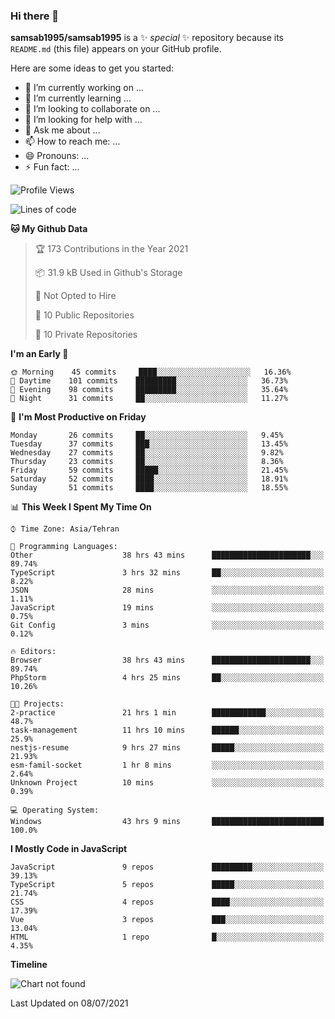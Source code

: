 ### Hi there 👋

**samsab1995/samsab1995** is a ✨ _special_ ✨ repository because its `README.md` (this file) appears on your GitHub profile.

Here are some ideas to get you started:

- 🔭 I’m currently working on ...
- 🌱 I’m currently learning ...
- 👯 I’m looking to collaborate on ...
- 🤔 I’m looking for help with ...
- 💬 Ask me about ...
- 📫 How to reach me: ...
- 😄 Pronouns: ...
- ⚡ Fun fact: ...

<!--START_SECTION:waka-->
![Profile Views](http://img.shields.io/badge/Profile%20Views-0-blue)

![Lines of code](https://img.shields.io/badge/From%20Hello%20World%20I%27ve%20Written-431213%20lines%20of%20code-blue)

**🐱 My Github Data** 

> 🏆 173 Contributions in the Year 2021
 > 
> 📦 31.9 kB Used in Github's Storage 
 > 
> 🚫 Not Opted to Hire
 > 
> 📜 10 Public Repositories 
 > 
> 🔑 10 Private Repositories  
 > 
**I'm an Early 🐤** 

```text
🌞 Morning    45 commits     ████░░░░░░░░░░░░░░░░░░░░░   16.36% 
🌆 Daytime    101 commits    █████████░░░░░░░░░░░░░░░░   36.73% 
🌃 Evening    98 commits     █████████░░░░░░░░░░░░░░░░   35.64% 
🌙 Night      31 commits     ██░░░░░░░░░░░░░░░░░░░░░░░   11.27%

```
📅 **I'm Most Productive on Friday** 

```text
Monday       26 commits     ██░░░░░░░░░░░░░░░░░░░░░░░   9.45% 
Tuesday      37 commits     ███░░░░░░░░░░░░░░░░░░░░░░   13.45% 
Wednesday    27 commits     ██░░░░░░░░░░░░░░░░░░░░░░░   9.82% 
Thursday     23 commits     ██░░░░░░░░░░░░░░░░░░░░░░░   8.36% 
Friday       59 commits     █████░░░░░░░░░░░░░░░░░░░░   21.45% 
Saturday     52 commits     ████░░░░░░░░░░░░░░░░░░░░░   18.91% 
Sunday       51 commits     ████░░░░░░░░░░░░░░░░░░░░░   18.55%

```


📊 **This Week I Spent My Time On** 

```text
⌚︎ Time Zone: Asia/Tehran

💬 Programming Languages: 
Other                    38 hrs 43 mins      ██████████████████████░░░   89.74% 
TypeScript               3 hrs 32 mins       ██░░░░░░░░░░░░░░░░░░░░░░░   8.22% 
JSON                     28 mins             ░░░░░░░░░░░░░░░░░░░░░░░░░   1.11% 
JavaScript               19 mins             ░░░░░░░░░░░░░░░░░░░░░░░░░   0.75% 
Git Config               3 mins              ░░░░░░░░░░░░░░░░░░░░░░░░░   0.12%

🔥 Editors: 
Browser                  38 hrs 43 mins      ██████████████████████░░░   89.74% 
PhpStorm                 4 hrs 25 mins       ██░░░░░░░░░░░░░░░░░░░░░░░   10.26%

🐱‍💻 Projects: 
2-practice               21 hrs 1 min        ████████████░░░░░░░░░░░░░   48.7% 
task-management          11 hrs 10 mins      ██████░░░░░░░░░░░░░░░░░░░   25.9% 
nestjs-resume            9 hrs 27 mins       █████░░░░░░░░░░░░░░░░░░░░   21.93% 
esm-famil-socket         1 hr 8 mins         ░░░░░░░░░░░░░░░░░░░░░░░░░   2.64% 
Unknown Project          10 mins             ░░░░░░░░░░░░░░░░░░░░░░░░░   0.39%

💻 Operating System: 
Windows                  43 hrs 9 mins       █████████████████████████   100.0%

```

**I Mostly Code in JavaScript** 

```text
JavaScript               9 repos             █████████░░░░░░░░░░░░░░░░   39.13% 
TypeScript               5 repos             █████░░░░░░░░░░░░░░░░░░░░   21.74% 
CSS                      4 repos             ████░░░░░░░░░░░░░░░░░░░░░   17.39% 
Vue                      3 repos             ███░░░░░░░░░░░░░░░░░░░░░░   13.04% 
HTML                     1 repo              █░░░░░░░░░░░░░░░░░░░░░░░░   4.35%

```


**Timeline**

![Chart not found](https://raw.githubusercontent.com/samsab1995/samsab1995/main/charts/bar_graph.png) 


 Last Updated on 08/07/2021
<!--END_SECTION:waka-->
